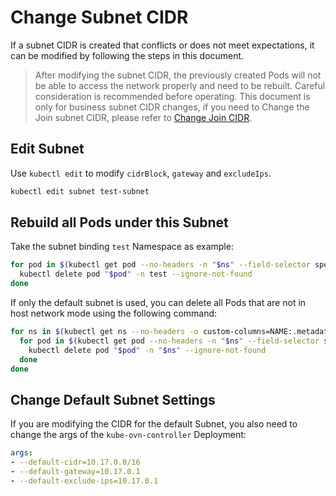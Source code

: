 # Change Subnet CIDR

If a subnet CIDR is created that conflicts or does not meet expectations,
it can be modified by following the steps in this document.

> After modifying the subnet CIDR, the previously created Pods will not be able to access the network properly and need to be rebuilt.
> Careful consideration is recommended before operating. This document is only for business subnet CIDR changes,
> if you need to Change the Join subnet CIDR, please refer to [Change Join CIDR](./change-join-subnet.en.md).

## Edit Subnet

Use `kubectl edit` to modify `cidrBlock`, `gateway` and `excludeIps`.

```bash
kubectl edit subnet test-subnet
```

## Rebuild all Pods under this Subnet

Take the subnet binding `test` Namespace as example:

```bash
for pod in $(kubectl get pod --no-headers -n "$ns" --field-selector spec.restartPolicy=Always -o custom-columns=NAME:.metadata.name,HOST:spec.hostNetwork | awk '{if ($2!="true") print $1}'); do
  kubectl delete pod "$pod" -n test --ignore-not-found
done
```

If only the default subnet is used, you can delete all Pods that are not in host network mode using the following command:

```bash
for ns in $(kubectl get ns --no-headers -o custom-columns=NAME:.metadata.name); do
  for pod in $(kubectl get pod --no-headers -n "$ns" --field-selector spec.restartPolicy=Always -o custom-columns=NAME:.metadata.name,HOST:spec.hostNetwork | awk '{if ($2!="true") print $1}'); do
    kubectl delete pod "$pod" -n "$ns" --ignore-not-found
  done
done
```

## Change Default Subnet Settings

If you are modifying the CIDR for the default Subnet, you also need to change the args of the `kube-ovn-controller` Deployment:

```yaml
args:
- --default-cidr=10.17.0.0/16
- --default-gateway=10.17.0.1
- --default-exclude-ips=10.17.0.1
```
